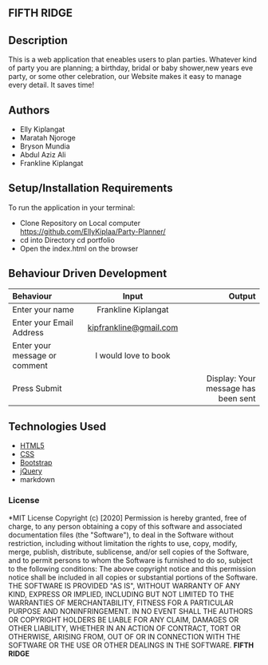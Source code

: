## FIFTH RIDGE

## Description
 This is a web application that eneables users to plan parties. Whatever kind of party you are planning; a birthday, bridal or baby shower,new years eve party,  or some other celebration, our Website  makes it easy to manage every detail. It saves time!
 ## Authors
* Elly Kiplangat 
* Maratah Njoroge
* Bryson Mundia
* Abdul Aziz Ali
* Frankline Kiplangat

## Setup/Installation Requirements
To run the application in your terminal:
- Clone Repository on Local computer https://github.com/EllyKiplaa/Party-Planner/  
- cd into Directory  cd portfolio
- Open the index.html on the browser

## Behaviour Driven Development
| Behaviour      | Input        | Output       |
| :------------- | :----------: | -----------: |
|  Enter your name  |   Frankline Kiplangat |     |
| Enter your Email Address  | kipfrankline@gmail.com |   |
| Enter your message or comment   |  I would love to book      |     |
| Press Submit|     |Display: Your message has been sent|

## Technologies Used
- [HTML5](https://github.com/topics/html5)
- [CSS](https://github.com/topics/css3)
- [Bootstrap](https://github.com/topics/bootstrap)
- [jQuery](https://github.com/topics/javascript)
- markdown

### License
*MIT License
Copyright (c) [2020]
Permission is hereby granted, free of charge, to any person obtaining a copy
of this software and associated documentation files (the "Software"), to deal
in the Software without restriction, including without limitation the rights
to use, copy, modify, merge, publish, distribute, sublicense, and/or sell
copies of the Software, and to permit persons to whom the Software is
furnished to do so, subject to the following conditions:
The above copyright notice and this permission notice shall be included in all
copies or substantial portions of the Software.
THE SOFTWARE IS PROVIDED "AS IS", WITHOUT WARRANTY OF ANY KIND, EXPRESS OR
IMPLIED, INCLUDING BUT NOT LIMITED TO THE WARRANTIES OF MERCHANTABILITY,
FITNESS FOR A PARTICULAR PURPOSE AND NONINFRINGEMENT. IN NO EVENT SHALL THE
AUTHORS OR COPYRIGHT HOLDERS BE LIABLE FOR ANY CLAIM, DAMAGES OR OTHER
LIABILITY, WHETHER IN AN ACTION OF CONTRACT, TORT OR OTHERWISE, ARISING FROM,
OUT OF OR IN CONNECTION WITH THE SOFTWARE OR THE USE OR OTHER DEALINGS IN THE
SOFTWARE. **FIFTH RIDGE**